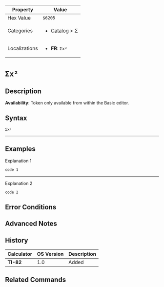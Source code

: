 | Property      | Value |
|---------------|-------|
| Hex Value     | `$6205`|
| Categories    | <ul><li>[Catalog](../categories/Catalog.md) > [Σ](../categories/Catalog.md#Σ)</li></ul> |
| Localizations | <ul><li><b>FR</b>: `Σx²`</li></ul> |

# `Σx²`

## Description



<b>Availability</b>: Token only available from within the Basic editor.

## Syntax
`Σx²`

<hr>

## Examples

Explanation 1
```ti-basic
code 1
```
---
Explanation 2
```ti-basic
code 2
```

## Error Conditions


## Advanced Notes


## History
| Calculator | OS Version | Description |
|------------|------------|-------------|
| <b>TI-82</b> | 1.0 | Added

## Related Commands

    